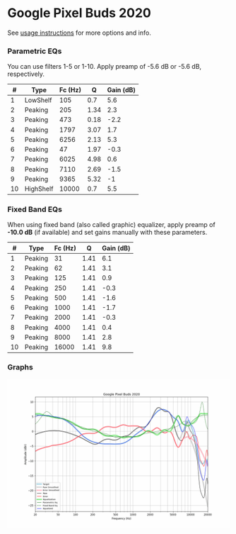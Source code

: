 # Google Pixel Buds 2020
See [usage instructions](https://github.com/jaakkopasanen/AutoEq#usage) for more options and info.

### Parametric EQs
You can use filters 1-5 or 1-10. Apply preamp of -5.6 dB or -5.6 dB, respectively.

|   # | Type      |   Fc (Hz) |    Q |   Gain (dB) |
|-----|-----------|-----------|------|-------------|
|   1 | LowShelf  |       105 | 0.7  |         5.6 |
|   2 | Peaking   |       205 | 1.34 |         2.3 |
|   3 | Peaking   |       473 | 0.18 |        -2.2 |
|   4 | Peaking   |      1797 | 3.07 |         1.7 |
|   5 | Peaking   |      6256 | 2.13 |         5.3 |
|   6 | Peaking   |        47 | 1.97 |        -0.3 |
|   7 | Peaking   |      6025 | 4.98 |         0.6 |
|   8 | Peaking   |      7110 | 2.69 |        -1.5 |
|   9 | Peaking   |      9365 | 5.32 |        -1   |
|  10 | HighShelf |     10000 | 0.7  |         5.5 |

### Fixed Band EQs
When using fixed band (also called graphic) equalizer, apply preamp of **-10.0 dB** (if available) and set gains manually with these parameters.

|   # | Type    |   Fc (Hz) |    Q |   Gain (dB) |
|-----|---------|-----------|------|-------------|
|   1 | Peaking |        31 | 1.41 |         6.1 |
|   2 | Peaking |        62 | 1.41 |         3.1 |
|   3 | Peaking |       125 | 1.41 |         0.9 |
|   4 | Peaking |       250 | 1.41 |        -0.3 |
|   5 | Peaking |       500 | 1.41 |        -1.6 |
|   6 | Peaking |      1000 | 1.41 |        -1.7 |
|   7 | Peaking |      2000 | 1.41 |        -0.3 |
|   8 | Peaking |      4000 | 1.41 |         0.4 |
|   9 | Peaking |      8000 | 1.41 |         2.8 |
|  10 | Peaking |     16000 | 1.41 |         9.8 |

### Graphs
![](./Google%20Pixel%20Buds%202020.png)

